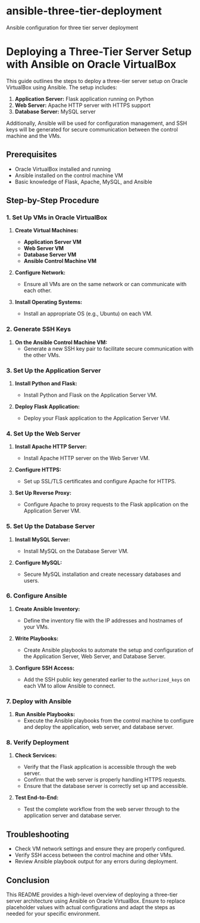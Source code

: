 # ansible-three-tier-deployment
Ansible configuration for three tier server deployment

# Deploying a Three-Tier Server Setup with Ansible on Oracle VirtualBox

This guide outlines the steps to deploy a three-tier server setup on Oracle VirtualBox using Ansible. The setup includes:

1. **Application Server:** Flask application running on Python
2. **Web Server:** Apache HTTP server with HTTPS support
3. **Database Server:** MySQL server

Additionally, Ansible will be used for configuration management, and SSH keys will be generated for secure communication between the control machine and the VMs.

## Prerequisites

- Oracle VirtualBox installed and running
- Ansible installed on the control machine VM
- Basic knowledge of Flask, Apache, MySQL, and Ansible

## Step-by-Step Procedure

### 1. Set Up VMs in Oracle VirtualBox

1. **Create Virtual Machines:**
   - **Application Server VM**
   - **Web Server VM**
   - **Database Server VM**
   - **Ansible Control Machine VM**

2. **Configure Network:**
   - Ensure all VMs are on the same network or can communicate with each other.

3. **Install Operating Systems:**
   - Install an appropriate OS (e.g., Ubuntu) on each VM.

### 2. Generate SSH Keys

1. **On the Ansible Control Machine VM:**
   - Generate a new SSH key pair to facilitate secure communication with the other VMs.

### 3. Set Up the Application Server

1. **Install Python and Flask:**
   - Install Python and Flask on the Application Server VM.

2. **Deploy Flask Application:**
   - Deploy your Flask application to the Application Server VM.

### 4. Set Up the Web Server

1. **Install Apache HTTP Server:**
   - Install Apache HTTP server on the Web Server VM.

2. **Configure HTTPS:**
   - Set up SSL/TLS certificates and configure Apache for HTTPS.

3. **Set Up Reverse Proxy:**
   - Configure Apache to proxy requests to the Flask application on the Application Server VM.

### 5. Set Up the Database Server

1. **Install MySQL Server:**
   - Install MySQL on the Database Server VM.

2. **Configure MySQL:**
   - Secure MySQL installation and create necessary databases and users.

### 6. Configure Ansible

1. **Create Ansible Inventory:**
   - Define the inventory file with the IP addresses and hostnames of your VMs.

2. **Write Playbooks:**
   - Create Ansible playbooks to automate the setup and configuration of the Application Server, Web Server, and Database Server.

3. **Configure SSH Access:**
   - Add the SSH public key generated earlier to the `authorized_keys` on each VM to allow Ansible to connect.

### 7. Deploy with Ansible

1. **Run Ansible Playbooks:**
   - Execute the Ansible playbooks from the control machine to configure and deploy the application, web server, and database server.

### 8. Verify Deployment

1. **Check Services:**
   - Verify that the Flask application is accessible through the web server.
   - Confirm that the web server is properly handling HTTPS requests.
   - Ensure that the database server is correctly set up and accessible.

2. **Test End-to-End:**
   - Test the complete workflow from the web server through to the application server and database server.

## Troubleshooting

- Check VM network settings and ensure they are properly configured.
- Verify SSH access between the control machine and other VMs.
- Review Ansible playbook output for any errors during deployment.

## Conclusion

This README provides a high-level overview of deploying a three-tier server architecture using Ansible on Oracle VirtualBox. Ensure to replace placeholder values with actual configurations and adapt the steps as needed for your specific environment.


